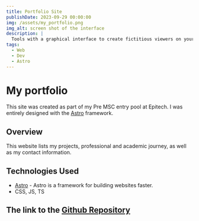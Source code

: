 ```yaml
---
title: Portfolio Site
publishDate: 2023-09-29 00:00:00
img: /assets/my_portfolio.png
img_alt: screen shot of the interface
description: |
  Tools with a graphical interface to create fictitious viewers on your live streams!
tags:
  - Web
  - Dev
  - Astro
---
```


# My portfolio

This site was created as part of my Pre MSC entry pool at Epitech. I was entirely designed with the [Astro](https://astro.build/) framework.

## Overview

This website lists my projects, professional and academic journey, as well as my contact information.

## Technologies Used

- [Astro](https://astro.build/) - Astro is a framework for building websites faster.
- CSS, JS, TS

## The link to the [Github Repository](https://github.com/H1B0B0/portfolio)
